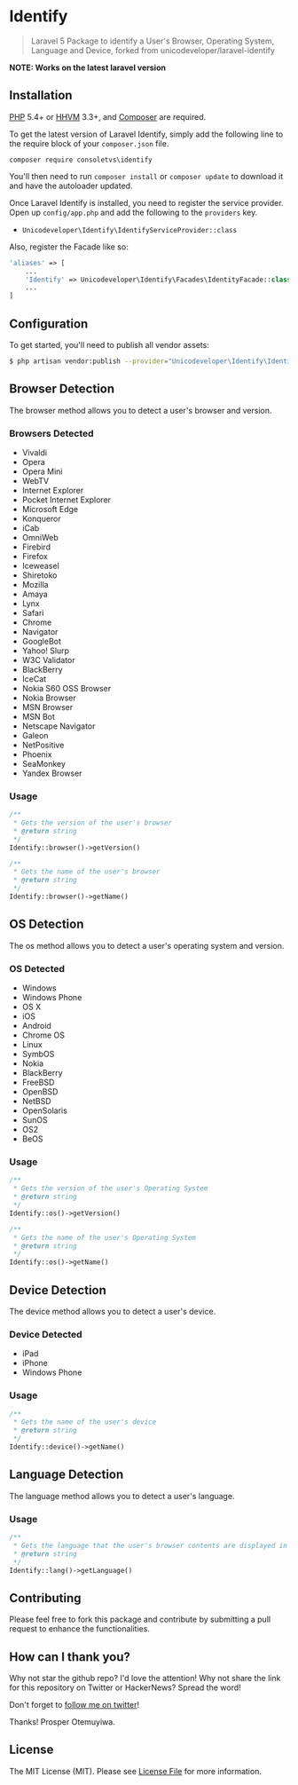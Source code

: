 # Identify

> Laravel 5 Package to identify a User's Browser, Operating System, Language and Device, forked from unicodeveloper/laravel-identify

**NOTE: Works on the latest laravel version**

## Installation

[PHP](https://php.net) 5.4+ or [HHVM](http://hhvm.com) 3.3+, and [Composer](https://getcomposer.org) are required.

To get the latest version of Laravel Identify, simply add the following line to the require block of your `composer.json` file.

```
composer require consoletvs\identify
```

You'll then need to run `composer install` or `composer update` to download it and have the autoloader updated.

Once Laravel Identify is installed, you need to register the service provider. Open up `config/app.php` and add the following to the `providers` key.

* `Unicodeveloper\Identify\IdentifyServiceProvider::class`

Also, register the Facade like so:

```php
'aliases' => [
    ...
    'Identify' => Unicodeveloper\Identify\Facades\IdentityFacade::class,
    ...
]
```

## Configuration

To get started, you'll need to publish all vendor assets:

```bash
$ php artisan vendor:publish --provider="Unicodeveloper\Identify\IdentifyServiceProvider"
```
## Browser Detection

The browser method allows you to detect a user's browser and version.

### Browsers Detected

 * Vivaldi
 * Opera
 * Opera Mini
 * WebTV
 * Internet Explorer
 * Pocket Internet Explorer
 * Microsoft Edge
 * Konqueror
 * iCab
 * OmniWeb
 * Firebird
 * Firefox
 * Iceweasel
 * Shiretoko
 * Mozilla
 * Amaya
 * Lynx
 * Safari
 * Chrome
 * Navigator
 * GoogleBot
 * Yahoo! Slurp
 * W3C Validator
 * BlackBerry
 * IceCat
 * Nokia S60 OSS Browser
 * Nokia Browser
 * MSN Browser
 * MSN Bot
 * Netscape Navigator
 * Galeon
 * NetPositive
 * Phoenix
 * SeaMonkey
 * Yandex Browser

### Usage

```php
/**
 * Gets the version of the user's browser
 * @return string
 */
Identify::browser()->getVersion()

/**
 * Gets the name of the user's browser
 * @return string
 */
Identify::browser()->getName()
```
## OS Detection

The os method allows you to detect a user's operating system and version.

### OS Detected

 * Windows
 * Windows Phone
 * OS X
 * iOS
 * Android
 * Chrome OS
 * Linux
 * SymbOS
 * Nokia
 * BlackBerry
 * FreeBSD
 * OpenBSD
 * NetBSD
 * OpenSolaris
 * SunOS
 * OS2
 * BeOS

### Usage

```php
/**
 * Gets the version of the user's Operating System
 * @return string
 */
Identify::os()->getVersion()

/**
 * Gets the name of the user's Operating System
 * @return string
 */
Identify::os()->getName()
```

## Device Detection

The device method allows you to detect a user's device.

### Device Detected

 * iPad
 * iPhone
 * Windows Phone

### Usage

```php
/**
 * Gets the name of the user's device
 * @return string
 */
Identify::device()->getName()
```

## Language Detection

The language method allows you to detect a user's language.

### Usage

```php
/**
 * Gets the language that the user's browser contents are displayed in
 * @return string
 */
Identify::lang()->getLanguage()
```


## Contributing

Please feel free to fork this package and contribute by submitting a pull request to enhance the functionalities.


## How can I thank you?

Why not star the github repo? I'd love the attention! Why not share the link for this repository on Twitter or HackerNews? Spread the word!

Don't forget to [follow me on twitter](https://twitter.com/unicodeveloper)!

Thanks!
Prosper Otemuyiwa.

## License

The MIT License (MIT). Please see [License File](LICENSE.md) for more information.
